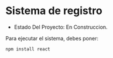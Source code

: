 <h1>Sistema de registro</h1>

- Estado Del Proyecto: En Construccion.

Para ejecutar el sistema, debes poner:

```npm install react```
